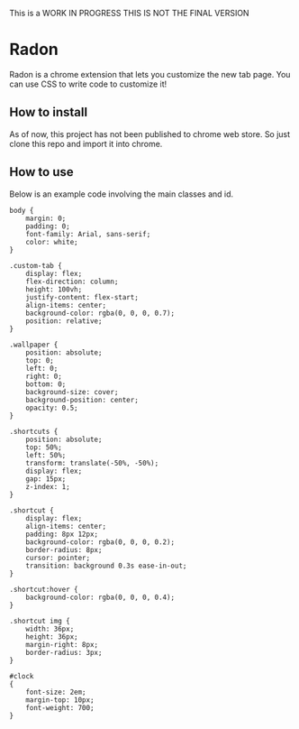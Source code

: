 This is a WORK IN PROGRESS THIS IS NOT THE FINAL VERSION
# Radon
Radon is a chrome extension that lets you customize the new tab page. You can use CSS to write code to customize it!

## How to install
As of now, this project has not been published to chrome web store.
So just clone this repo and import it into chrome.

## How to use
Below is an example code involving the main classes and id.
```
body {
    margin: 0;
    padding: 0;
    font-family: Arial, sans-serif;
    color: white;
}

.custom-tab {
    display: flex;
    flex-direction: column;
    height: 100vh;
    justify-content: flex-start;
    align-items: center;
    background-color: rgba(0, 0, 0, 0.7);
    position: relative;
}

.wallpaper {
    position: absolute;
    top: 0;
    left: 0;
    right: 0;
    bottom: 0;
    background-size: cover;
    background-position: center;
    opacity: 0.5;
}

.shortcuts {
    position: absolute;
    top: 50%;
    left: 50%;
    transform: translate(-50%, -50%);
    display: flex;
    gap: 15px;
    z-index: 1;
}

.shortcut {
    display: flex;
    align-items: center;
    padding: 8px 12px;
    background-color: rgba(0, 0, 0, 0.2);
    border-radius: 8px;
    cursor: pointer;
    transition: background 0.3s ease-in-out;
}

.shortcut:hover {
    background-color: rgba(0, 0, 0, 0.4);
}

.shortcut img {
    width: 36px;
    height: 36px;
    margin-right: 8px;
    border-radius: 3px;
}

#clock 
{
    font-size: 2em;
    margin-top: 10px;
    font-weight: 700;
}

```